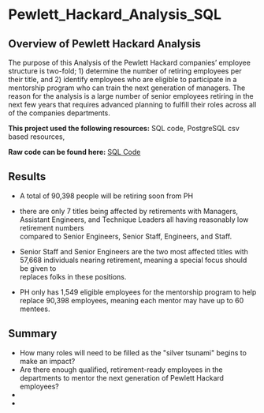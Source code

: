 # Pewlett_Hackard_Analysis_SQL

## Overview of Pewlett Hackard Analysis ##
The purpose of this Analysis of the Pewlett Hackard companies’ employee structure is two-fold; 1) determine the number of retiring employees per their title, and 2) identify employees who are eligible to participate in a mentorship program who can train the next generation of managers. The reason for the analysis is a large number of senior employees retiring in the next few years that requires advanced planning to fulfill their roles across all of the companies departments. 

**This project used the following resources:** SQL code, PostgreSQL csv based resources,

**Raw code can be found here:** [SQL Code](https://github.com/AsaHolley/Pewlett_Hackard_Analysis_SQL/blob/main/Employee_Challenge_code.sql)

## Results ##
  * A total of 90,398 people will be retiring soon from PH 

  * there are only 7 titles being affected by retirements with Managers, Assistant Engineers, and Technique Leaders all having reasonably low retirement numbers     
  compared to Senior Engineers, Senior Staff, Engineers, and Staff. 
  
  * Senior Staff and Senior Engineers are the two most affected titles with 57,668 individuals nearing retirement, meaning a special focus should be given to   
  replaces folks in these positions. 

  * PH only has 1,549 eligible employees for the mentorship program to help replace 90,398 employees, meaning each mentor may have up to 60 mentees. 


## Summary ##
  * How many roles will need to be filled as the "silver tsunami" begins to make an impact?
  * Are there enough qualified, retirement-ready employees in the departments to mentor the next generation of Pewlett Hackard employees?
  *
  *
